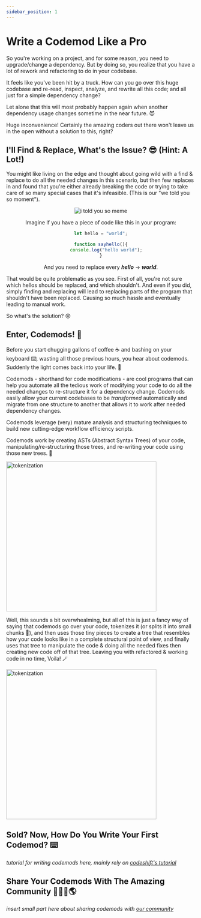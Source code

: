 ```yaml
---
sidebar_position: 1
---
```


# Write a Codemod Like a Pro


So you're working on a project, and for some reason, you need to upgrade/change a dependency. But by doing so, you realize that you have a lot of rework and refactoring to do in your codebase.

It feels like you've been hit by a truck. How can you go over this huge codebase and re-read, inspect, analyze, and rewrite all this code; and all just for a simple dependency change?

Let alone that this will most probably happen again when another dependency usage changes sometime in the near future. 😈

Huge inconvenience! Certainly the amazing coders out there won't leave us in the open without a solution to this, right?


## I'll Find & Replace, What's the Issue? 😎 (Hint: A Lot!)

You might like living on the edge and thought about going wild with a find & replace to do all the needed changes in this scenario, but then few replaces in and found that you're either already breaking the code or trying to take care of so many special cases that it's infeasible. (This is our "we told you so moment").

<p align="center"><img src="/img/i-told-you-so.gif" alt="i told you so meme" /></p>

<div align="center">

Imagine if you have a piece of code like this in your program:

<p class="max-width-300" align="left">

```jsx
let hello = "world";

function sayhello(){
    console.log("hello world");
}
```

</p>

And you need to replace every ***hello*** &rarr; ***world***.
</div>

That would be quite problematic as you see. First of all, you're not sure which hellos should be replaced, and which shouldn't. And even if you did, simply finding and replacing will lead to replacing parts of the program that shouldn't have been replaced. Causing so much hassle and eventually leading to manual work.

So what's the solution? 😞


## Enter, Codemods! 🥳

Before you start chugging gallons of coffee ☕ and bashing on your keyboard ⌨️, wasting all those previous hours, you hear about codemods. Suddenly the light comes back into your life. 🌟

Codemods - shorthand for code modifications - are cool programs that can help you automate all the tedious work of modifying your code to do all the needed changes to re-structure it for a dependency change. Codemods easily allow your current codebases to be *transformed* automatically and migrate from one structure to another that allows it to work after needed dependency changes.

Codemods leverage (very) mature analysis and structuring techniques to build new cutting-edge workflow efficiency scripts.

Codemods work by creating ASTs (Abstract Syntax Trees) of your code, manipulating/re-structuring those trees, and re-writing your code using those new trees. 🌲

<p align="left" class="inverted-grey"><img  width="400" src="/img/twilio-ast-tokenization.gif" alt="tokenization" /></p>


Well, this sounds a bit overwhealming, but all of this is just a fancy way of saying that codemods go over your code, tokenizes it (or splits it into small chunks 🍪), and then uses those tiny pieces to create a tree that resembles how your code looks like in a complete structural point of view, and finally uses that tree to manipulate the code & doing all the needed fixes then creating new code off of that tree. Leaving you with refactored & working code in no time, Voila! 🪄 

<p align="left" class="inverted-grey"><img  width="400" src="/img/twilio-ast-parsing.gif" alt="tokenization" /></p>



## Sold? Now, How Do You Write Your First Codemod? ⌨️

*tutorial for writing codemods here, mainly rely on [codeshift's tutorial](https://www.codeshiftcommunity.com/docs/your-first-codemod/)*


## Share Your Codemods With The Amazing Community 👩🏽‍💻🌎

*insert small part here about sharing codemods with [our community](http://localhost:3000/docs/contributing/our-community)*


